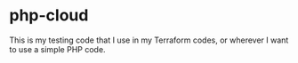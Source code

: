 # php-cloud

This is my testing code that I use in my Terraform codes, or wherever I want to use a simple PHP code.
